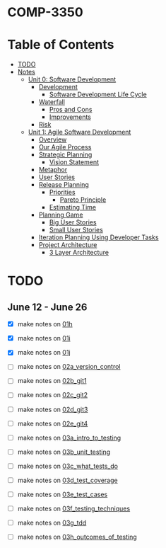 # COMP-3350
Table of Contents
=================
* [TODO](#TODO)
* [Notes](Notes)
  * [Unit 0: Software Development](Notes/unit_0_software_development.md)
    * [Development](Notes/unit_0_software_development.md#development)
      * [Software Development Life Cycle](Notes/unit_0_software_development.md#software-development-life-cycle)
    * [Waterfall](Notes/unit_0_software_development.md#waterfall)
      * [Pros and Cons](Notes/unit_0_software_development.md#pros-and-cons)
      * [Improvements](Notes/unit_0_software_development.md#improvements)
    * [Risk](Notes/unit_0_software_development.md#risk)
  * [Unit 1: Agile Software Development](Notes/unit_1_agile.md)
    * [Overview](Notes/unit_1_agile.md#overview)
    * [Our Agile Process](Notes/unit_1_agile.md#our-agile-process)
    * [Strategic Planning](Notes/unit_1_agile.md#strategic-planning)
      * [Vision Statement](Notes/unit_1_agile.md#vision-statement)
    * [Metaphor](Notes/unit_1_agile.md#metaphor)
    * [User Stories](Notes/unit_1_agile.md#user-stories)
    * [Release Planning](Notes/unit_1_agile.md#release-planning)
      * [Priorities](Notes/unit_1_agile.md#priorities)
        * [Pareto Principle](Notes/unit_1_agile.md#pareto-principle-(80-20-rule))
      * [Estimating Time](Notes/unit_1_agile.md#estimating-time)
    * [Planning Game](Notes/unit_1_agile.md#planning-game)
      * [Big User Stories](Notes/unit_1_agile.md#big-user-stories)
      * [Small User Stories](Notes/unit_1_agile.md#small-user-stories)
    * [Iteration Planning Using Developer Tasks](Notes/unit_1_agile.md#iteration-planning-using-developer-tasks)
    * [Project Architecture](Notes/unit_1_agile.md#project-architecture)
      * [3 Layer Architecture](Notes/unit_1_agile.md#3-layer-architecture)

# TODO 
## June 12 - June 26
- [x] make notes on [01h](https://universityofmanitoba.desire2learn.com/d2l/le/content/375299/viewContent/1925559/View)
- [x] make notes on [01i](https://universityofmanitoba.desire2learn.com/d2l/le/content/375299/viewContent/1925560/View)
- [x] make notes on [01j](https://universityofmanitoba.desire2learn.com/d2l/le/content/375299/viewContent/1925561/View)
- [ ] make notes on [02a_version_control](https://universityofmanitoba.desire2learn.com/d2l/le/content/375299/viewContent/1925562/View)
- [ ] make notes on [02b_git1](https://universityofmanitoba.desire2learn.com/d2l/le/content/375299/viewContent/1925563/View)
- [ ] make notes on [02c_git2](https://universityofmanitoba.desire2learn.com/d2l/le/content/375299/viewContent/1925567/View)
- [ ] make notes on [02d_git3](https://universityofmanitoba.desire2learn.com/d2l/le/content/375299/viewContent/1925568/View)
- [ ] make notes on [02e_git4](https://universityofmanitoba.desire2learn.com/d2l/le/content/375299/viewContent/1925570/View)
- [ ] make notes on [03a_intro_to_testing](https://universityofmanitoba.desire2learn.com/d2l/le/content/375299/viewContent/1925583/View)
- [ ] make notes on [03b_unit_testing](https://universityofmanitoba.desire2learn.com/d2l/le/content/375299/viewContent/1925584/View)
- [ ] make notes on [03c_what_tests_do](https://universityofmanitoba.desire2learn.com/d2l/le/content/375299/viewContent/1925585/View)
- [ ] make notes on [03d_test_coverage](https://universityofmanitoba.desire2learn.com/d2l/le/content/375299/viewContent/1925586/View)
- [ ] make notes on [03e_test_cases](https://universityofmanitoba.desire2learn.com/d2l/le/content/375299/viewContent/1925587/View)
- [ ] make notes on [03f_testing_techniques](https://universityofmanitoba.desire2learn.com/d2l/le/content/375299/viewContent/1925589/View)
- [ ] make notes on [03g_tdd](https://universityofmanitoba.desire2learn.com/d2l/le/content/375299/viewContent/1925592/View)
- [ ] make notes on [03h_outcomes_of_testing](https://universityofmanitoba.desire2learn.com/d2l/le/content/375299/viewContent/1925593/View)

